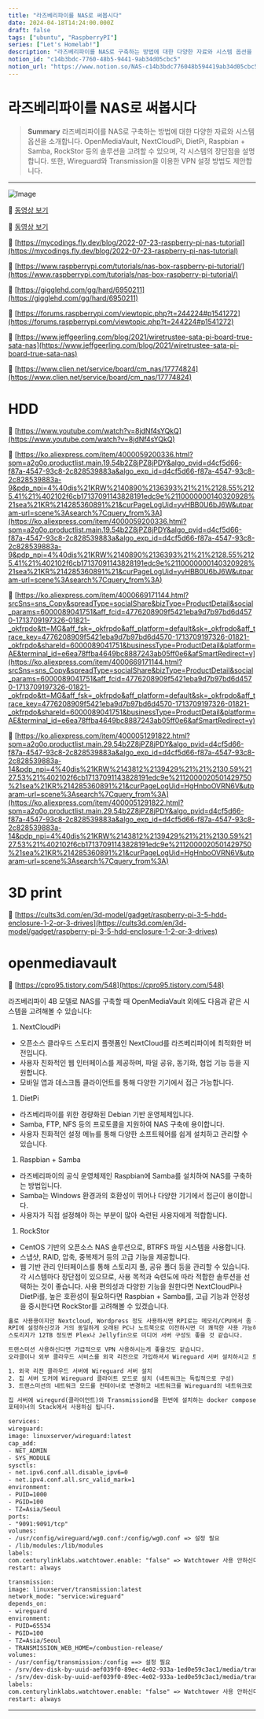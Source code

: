 ```yaml
---
title: "라즈베리파이를 NAS로 써봅시다"
date: 2024-04-18T14:24:00.000Z
draft: false
tags: ["ubuntu", "RaspberryPI"]
series: ["Let's Homelab!"]
description: "라즈베리파이를 NAS로 구축하는 방법에 대한 다양한 자료와 시스템 옵션을 소개합니다. OpenMediaVault, NextCloudPi, DietPi, Raspbian + Samba, RockStor 등의 솔루션을 고려할 수 있으며, 각 시스템의 장단점을 설명합니다. 또한, Wireguard와 Transmission을 이용한 VPN 설정 방법도 제안합니다."
notion_id: "c14b3bdc-7760-48b5-9441-9ab34d05cbc5"
notion_url: "https://www.notion.so/NAS-c14b3bdc776048b594419ab34d05cbc5"
---
```


# 라즈베리파이를 NAS로 써봅시다

> **Summary**
> 라즈베리파이를 NAS로 구축하는 방법에 대한 다양한 자료와 시스템 옵션을 소개합니다. OpenMediaVault, NextCloudPi, DietPi, Raspbian + Samba, RockStor 등의 솔루션을 고려할 수 있으며, 각 시스템의 장단점을 설명합니다. 또한, Wireguard와 Transmission을 이용한 VPN 설정 방법도 제안합니다.

---

![Image](https://prod-files-secure.s3.us-west-2.amazonaws.com/09ccd4d5-876c-4bba-bbdf-cc77a0a11257/a54a52a8-5844-47c6-922b-5a3a458fd9a2/Untitled.png?X-Amz-Algorithm=AWS4-HMAC-SHA256&X-Amz-Content-Sha256=UNSIGNED-PAYLOAD&X-Amz-Credential=ASIAZI2LB4665DMBUTBT%2F20250724%2Fus-west-2%2Fs3%2Faws4_request&X-Amz-Date=20250724T101910Z&X-Amz-Expires=3600&X-Amz-Security-Token=IQoJb3JpZ2luX2VjEAIaCXVzLXdlc3QtMiJHMEUCIQCPOBTW%2B6ALfgYtYJsRQLEPqPorjf3cFIp8UE0u5freNwIgUHp2gl3yvY6mElWlIEZnSQi4hqaGaR99Gpotd1rvEA4q%2FwMIKhAAGgw2Mzc0MjMxODM4MDUiDKzHX7txY5bNnRFA7ircA6TKn6WQ7vsUgQQsoLp5%2FkQYaSMp9zuDIxn3fgKh5WJX3E6QQqxyeb9kegbAQ30sjPsymGfHrCdk9twbdFO1672jCy8om%2FT6UoVVKj1jOHaCJE4g3sIj4xgmoVaUfVgiMJs7aqu53w7tFpBZqRZlZIROLO3LCzBoUeKQG%2FvBmPujRwnnLkBD0%2F%2F4Ty%2FUc9tWeQILr1JvGwOm0h%2FgG3tfSRF3B2ger6iGANMPFdbK7YzJ3aNN%2FJZCvGJk%2B5wrbWOmmiSXzIOZIdkSxYTuXJG18kMm8uNbiQhOjtvoan%2Fa%2BDbV3h9NbCU3aRA90yAEMNMtW4sVlUaDuRZfohOG5Fsl0pjy8gjUYaFKVkti1mCt1UVZAWzwDc120YNptcW8vVUEJeCK4ZTo7%2Br67i%2FKDVEgMb%2FwdiSwX%2FNMoDwnOdc8iIKZ8ZPdI8oKiL4CU9Cai2U5lXPBrw72iPjQuoFDB1pUv7H7BwF5Zv3R7nVad8wWaVnUlrgTEb6g3X3ibguWpX%2FzaCiCKX2Z3x2lpG68N9NVlLZt%2FDlT4Ccjb8fj5cmmx9aRhRvj5XrKeQo%2BSzVx9eKsRrqF%2BQsjBZLIUF5SctnhqwsD7bBlcPDsUz1ZHS9utFai69aYbi9y%2BIg3Ds1eMJ32h8QGOqUBJv5OCXlFXHTgqS80QG6bQIVK2jPvgvKGBAL%2BWcGHdzUoEOUlllCzxu0hXqaZ7Ual2MnFJ305d%2FVLFSUz5ueTjKbhnymfG%2F4TH%2BKetMVUaIU%2F71FCeGICuUe%2F2ejibAVPDu6jLWEL8pTzykfL2Aq8ZG88O1uJhRZjIlTk46z%2Fkfi0hD4pvpWdu6Zr%2BdBuYjErokoni5U0kPOJ%2BPj5Q8cFOvShp%2FEj&X-Amz-Signature=ad1f61295e106ea26af87820a4b77c1e674f2dada0e2e64cd698cdc8e7684239&X-Amz-SignedHeaders=host&x-amz-checksum-mode=ENABLED&x-id=GetObject)

🎥 [동영상 보기](https://www.youtube.com/watch?v=l30sADfDiM8)

🎥 [동영상 보기](https://www.youtube.com/watch?v=gyOHTZvhnxY)

🔗 [https://mycodings.fly.dev/blog/2022-07-23-raspberry-pi-nas-tutorial](https://mycodings.fly.dev/blog/2022-07-23-raspberry-pi-nas-tutorial)

🔗 [https://www.raspberrypi.com/tutorials/nas-box-raspberry-pi-tutorial/](https://www.raspberrypi.com/tutorials/nas-box-raspberry-pi-tutorial/)

🔗 [https://gigglehd.com/gg/hard/6950211](https://gigglehd.com/gg/hard/6950211)

🔗 [https://forums.raspberrypi.com/viewtopic.php?t=244224#p1541272](https://forums.raspberrypi.com/viewtopic.php?t=244224#p1541272)

🔗 [https://www.jeffgeerling.com/blog/2021/wiretrustee-sata-pi-board-true-sata-nas](https://www.jeffgeerling.com/blog/2021/wiretrustee-sata-pi-board-true-sata-nas)

🔗 [https://www.clien.net/service/board/cm_nas/17774824](https://www.clien.net/service/board/cm_nas/17774824)

# HDD

🔗 [https://www.youtube.com/watch?v=8jdNf4sYQkQ](https://www.youtube.com/watch?v=8jdNf4sYQkQ)

🔗 [https://ko.aliexpress.com/item/4000059200336.html?spm=a2g0o.productlist.main.19.54b2Z8jPZ8jPDY&algo_pvid=d4cf5d66-f87a-4547-93c8-2c828539883a&algo_exp_id=d4cf5d66-f87a-4547-93c8-2c828539883a-9&pdp_npi=4%40dis%21KRW%2140890%2136393%21%21%2128.55%2125.41%21%402102f6cb17137091143828191edc9e%2110000000140320928%21sea%21KR%214285360891%21&curPageLogUid=yvHBB0U6bJ6W&utparam-url=scene%3Asearch%7Cquery_from%3A](https://ko.aliexpress.com/item/4000059200336.html?spm=a2g0o.productlist.main.19.54b2Z8jPZ8jPDY&algo_pvid=d4cf5d66-f87a-4547-93c8-2c828539883a&algo_exp_id=d4cf5d66-f87a-4547-93c8-2c828539883a-9&pdp_npi=4%40dis%21KRW%2140890%2136393%21%21%2128.55%2125.41%21%402102f6cb17137091143828191edc9e%2110000000140320928%21sea%21KR%214285360891%21&curPageLogUid=yvHBB0U6bJ6W&utparam-url=scene%3Asearch%7Cquery_from%3A)

🔗 [https://ko.aliexpress.com/item/4000669171144.html?srcSns=sns_Copy&spreadType=socialShare&bizType=ProductDetail&social_params=6000089041751&aff_fcid=4776208909f5421eba9d7b97bd6d4570-1713709197326-01821-_okfrpdo&tt=MG&aff_fsk=_okfrpdo&aff_platform=default&sk=_okfrpdo&aff_trace_key=4776208909f5421eba9d7b97bd6d4570-1713709197326-01821-_okfrpdo&shareId=6000089041751&businessType=ProductDetail&platform=AE&terminal_id=e6ea78ffba4649bc8887243ab05ff0e6&afSmartRedirect=y](https://ko.aliexpress.com/item/4000669171144.html?srcSns=sns_Copy&spreadType=socialShare&bizType=ProductDetail&social_params=6000089041751&aff_fcid=4776208909f5421eba9d7b97bd6d4570-1713709197326-01821-_okfrpdo&tt=MG&aff_fsk=_okfrpdo&aff_platform=default&sk=_okfrpdo&aff_trace_key=4776208909f5421eba9d7b97bd6d4570-1713709197326-01821-_okfrpdo&shareId=6000089041751&businessType=ProductDetail&platform=AE&terminal_id=e6ea78ffba4649bc8887243ab05ff0e6&afSmartRedirect=y)

🔗 [https://ko.aliexpress.com/item/4000051291822.html?spm=a2g0o.productlist.main.29.54b2Z8jPZ8jPDY&algo_pvid=d4cf5d66-f87a-4547-93c8-2c828539883a&algo_exp_id=d4cf5d66-f87a-4547-93c8-2c828539883a-14&pdp_npi=4%40dis%21KRW%2143812%2139429%21%21%2130.59%2127.53%21%402102f6cb17137091143828191edc9e%2112000020501429750%21sea%21KR%214285360891%21&curPageLogUid=HgHnboOVRN6V&utparam-url=scene%3Asearch%7Cquery_from%3A](https://ko.aliexpress.com/item/4000051291822.html?spm=a2g0o.productlist.main.29.54b2Z8jPZ8jPDY&algo_pvid=d4cf5d66-f87a-4547-93c8-2c828539883a&algo_exp_id=d4cf5d66-f87a-4547-93c8-2c828539883a-14&pdp_npi=4%40dis%21KRW%2143812%2139429%21%21%2130.59%2127.53%21%402102f6cb17137091143828191edc9e%2112000020501429750%21sea%21KR%214285360891%21&curPageLogUid=HgHnboOVRN6V&utparam-url=scene%3Asearch%7Cquery_from%3A)

# 3D print

🔗 [https://cults3d.com/en/3d-model/gadget/raspberry-pi-3-5-hdd-enclosure-1-2-or-3-drives](https://cults3d.com/en/3d-model/gadget/raspberry-pi-3-5-hdd-enclosure-1-2-or-3-drives)

# openmediavault

🔗 [https://cpro95.tistory.com/548](https://cpro95.tistory.com/548)

라즈베리파이 4B 모델로 NAS를 구축할 때 OpenMediaVault 외에도 다음과 같은 시스템을 고려해볼 수 있습니다:

1. NextCloudPi
- 오픈소스 클라우드 스토리지 플랫폼인 NextCloud를 라즈베리파이에 최적화한 버전입니다.
- 사용자 친화적인 웹 인터페이스를 제공하며, 파일 공유, 동기화, 협업 기능 등을 지원합니다.
- 모바일 앱과 데스크톱 클라이언트를 통해 다양한 기기에서 접근 가능합니다.
1. DietPi
- 라즈베리파이를 위한 경량화된 Debian 기반 운영체제입니다.
- Samba, FTP, NFS 등의 프로토콜을 지원하여 NAS 구축에 용이합니다.
- 사용자 친화적인 설정 메뉴를 통해 다양한 소프트웨어를 쉽게 설치하고 관리할 수 있습니다.
1. Raspbian + Samba
- 라즈베리파이의 공식 운영체제인 Raspbian에 Samba를 설치하여 NAS를 구축하는 방법입니다.
- Samba는 Windows 환경과의 호환성이 뛰어나 다양한 기기에서 접근이 용이합니다.
- 사용자가 직접 설정해야 하는 부분이 많아 숙련된 사용자에게 적합합니다.
1. RockStor
- CentOS 기반의 오픈소스 NAS 솔루션으로, BTRFS 파일 시스템을 사용합니다.
- 스냅샷, RAID, 압축, 중복제거 등의 고급 기능을 제공합니다.
- 웹 기반 관리 인터페이스를 통해 스토리지 풀, 공유 폴더 등을 관리할 수 있습니다.
각 시스템마다 장단점이 있으므로, 사용 목적과 숙련도에 따라 적합한 솔루션을 선택하는 것이 좋습니다. 사용 편의성과 다양한 기능을 원한다면 NextCloudPi나 DietPi를, 높은 호환성이 필요하다면 Raspbian + Samba를, 고급 기능과 안정성을 중시한다면 RockStor를 고려해볼 수 있겠습니다.

```latex
홀로 사용용이지만 Nextcloud, Wordpress 정도 사용하시면 RPI로는 메모리/CPU에서 좀 부족한 느낌이 듭니다.
RPI에 설정하신것과 거의 동일하게 오래된 PC나 노트북으로 이전하시면 더 쾌적한 사용 가능하십니다.
스토리지가 12TB 정도면 Plex나 Jellyfin으로 미디어 서버 구성도 좋을 것 같습니다.

트랜스미션 사용하신다면 가급적으로 VPN 사용하시는게 좋을것도 같습니다.
오라클이나 외부 클라우드 서비스를 외국 리전으로 가입하셔서 Wireguard 서버 설치하시고 트랜스미션 네트워크를 Wireguard 네트워크를 사용하게 구성하시면 트랜스미션 콘테이너만 외국 클라우드 서버의 네트워크로 터널링되어 VPN 사용과 동일한 효과를 얻을 수 있습니다.

1. 외국 리전 클라우드 서버에 Wireguard 서버 설치
2. 집 서버 도커에 Wireguard 클라이트 모드로 설치 (네트워크는 독립적으로 구성)
3. 트랜스미션의 네트워크 모드를 컨테이너로 변경하고 네트워크를 Wireguard의 네트워크로 설정

집 서버에 wiregurd(클라이언트)와 Transmissiond을 한번에 설치하는 docker compose을 첨부합니다.
포테이너의 Stack에서 사용하심 됩니다.

services:
wireguard:
image: linuxserver/wireguard:latest
cap_add:
- NET_ADMIN
- SYS_MODULE
sysctls:
- net.ipv6.conf.all.disable_ipv6=0
- net.ipv4.conf.all.src_valid_mark=1
environment:
- PUID=1000
- PGID=100
- TZ=Asia/Seoul
ports:
- "9091:9091/tcp"
volumes:
- /usr/config/wireguard/wg0.conf:/config/wg0.conf => 설정 필요
- /lib/modules:/lib/modules
labels:
com.centurylinklabs.watchtower.enable: "false" => Watchtower 사용 안하신다면 삭제
restart: always

transmission:
image: linuxserver/transmission:latest
network_mode: "service:wireguard"
depends_on:
- wireguard
environment:
- PUID=65534
- PGID=100
- TZ=Asia/Seoul
- TRANSMISSION_WEB_HOME=/combustion-release/
volumes:
- /usr/config/transmission:/config ==> 설정 필요
- /srv/dev-disk-by-uuid-aef039f0-89ec-4e02-933a-1ed0e59c3ac1/media/transmission/downloads:/downloads ==> 설정 필요
- /srv/dev-disk-by-uuid-aef039f0-89ec-4e02-933a-1ed0e59c3ac1/media/transmission/watch:/watch ==> 설정 필요
labels:
com.centurylinklabs.watchtower.enable: "false" => Watchtower 사용 안하신다면 삭제
restart: always
```

---

